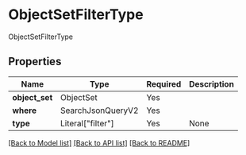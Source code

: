 # ObjectSetFilterType

ObjectSetFilterType

## Properties
| Name | Type | Required | Description |
| ------------ | ------------- | ------------- | ------------- |
**object_set** | ObjectSet | Yes |  |
**where** | SearchJsonQueryV2 | Yes |  |
**type** | Literal["filter"] | Yes | None |


[[Back to Model list]](../../README.md#documentation-for-models) [[Back to API list]](../../README.md#documentation-for-api-endpoints) [[Back to README]](../../README.md)
